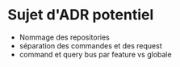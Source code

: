 # Sujet d'ADR potentiel

- Nommage des repositories
- séparation des commandes et des request
- command et query bus par feature vs globale
